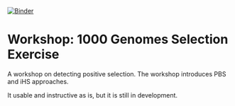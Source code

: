 [![Binder](https://mybinder.org/badge.svg)](https://mybinder.org/v2/gh/kmfarris95/1000genomes_Selection_Exercise/master)

# Workshop: 1000 Genomes Selection Exercise

A workshop on detecting positive selection.  The workshop introduces PBS and iHS approaches.  

It usable and instructive as is, but it is still in development. 

